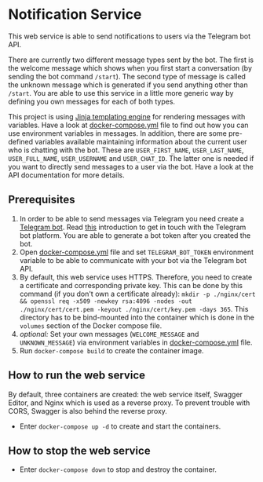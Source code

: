 # Notification Service

This web service is able to send notifications to users via the Telegram bot API.

There are currently two different message types sent by the bot. The first is the welcome message which shows when you
first start a conversation (by sending the bot command `/start`). The second type of message is called the unknown
message which is generated if you send anything other than `/start`. You are able to use this service in a little
more generic way by defining you own messages for each of both types.

This project is using [Jinja templating engine](https://palletsprojects.com/p/jinja/) for rendering messages with
variables. Have a look at [docker-compose.yml](docker-compose.yml) file to find out how you can use environment
variables in messages.
In addition, there are some pre-defined variables available maintaining information about the current user who is
chatting with the bot. These are `USER_FIRST_NAME`, `USER_LAST_NAME`, `USER_FULL_NAME`, `USER_USERNAME` and
`USER_CHAT_ID`. The latter one is needed if you want to directly send messages to a user via the bot.
Have a look at the API documentation for more details.

## Prerequisites

1) In order to be able to send messages via Telegram you need create a
[Telegram bot](https://telegram.org/blog/bot-revolution).
Read [this](https://core.telegram.org/bots) introduction to get in touch with the Telegram bot platform.
You are able to generate a bot token after you created the bot.
2) Open [docker-compose.yml](docker-compose.yml) file and set `TELEGRAM_BOT_TOKEN` environment variable to be able to
   communicate with your bot via the Telegram bot API.
3) By default, this web service uses HTTPS. Therefore, you need to create a certificate and corresponding private key.
   This can be done by this command (if you don't own a certificate already):
   `mkdir -p ./nginx/cert && openssl req -x509 -newkey rsa:4096 -nodes -out ./nginx/cert/cert.pem -keyout ./nginx/cert/key.pem -days 365`.
   This directory has to be bind-mounted into the container which is done in the `volumes` section of the Docker compose
   file.
4) *optional:* Set your own messages (`WELCOME_MESSAGE` and `UNKNOWN_MESSAGE`) via environment variables in
   [docker-compose.yml](docker-compose.yml) file.
5) Run `docker-compose build` to create the container image.

## How to run the web service

By default, three containers are created: the web service itself, Swagger Editor, and Nginx which is used as a reverse
proxy. To prevent trouble with CORS, Swagger is also behind the reverse proxy.

 * Enter `docker-compose up -d` to create and start the containers.

## How to stop the web service

 * Enter `docker-compose down` to stop and destroy the container.